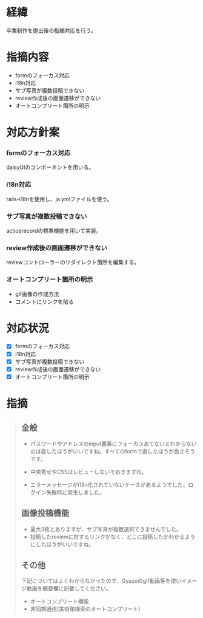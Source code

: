 # 経緯
卒業制作を提出後の指摘対応を行う。

# 指摘内容
- formのフォーカス対応
- i18n対応
- サブ写真が複数投稿できない
- review作成後の画面遷移ができない
- オートコンプリート箇所の明示

# 対応方針案
### formのフォーカス対応
daisyUIのコンポーネントを用いる。

### i18n対応
rails-i18nを使用し、ja.ymlファイルを使う。

### サブ写真が複数投稿できない
acticerecordの標準機能を用いて実装。

### review作成後の画面遷移ができない
reviewコントローラーのリダイレクト箇所を編集する。

### オートコンプリート箇所の明示
- gif画像の作成方法
- コメントにリンクを貼る

# 対応状況
- [x] formのフォーカス対応
- [x] i18n対応
- [x] サブ写真が複数投稿できない
- [x] review作成後の画面遷移ができない
- [x] オートコンプリート箇所の明示

# 指摘
> ## 全般
> 
> - パスワードやアドレスのinput要素にフォーカスあてないとわからないのは直したほうがいいですね。すべてのformで直したほうが良さそうです。
> 
> - 中央寄せやCSSはレビューしないでおきますね。
> - エラーメッセージがi18n化されていないケースがあるようでした。ログイン失敗時に発生しました。
> 
> ## 画像投稿機能
> 
> - 最大3枚とありますが、サブ写真が複数選択できませんでした。
> - 投稿したreviewに対するリンクがなく、どこに投稿したかわかるようにしたほうがいいですね。
> 
> ## その他
> 下記についてはよくわからなかったので、Gyazoのgif動画等を使いイメージ動画を概要欄に記載してください。
> 
> -  オートコンプリート機能
> -  非同期通信(美術館検索のオートコンプリート)
